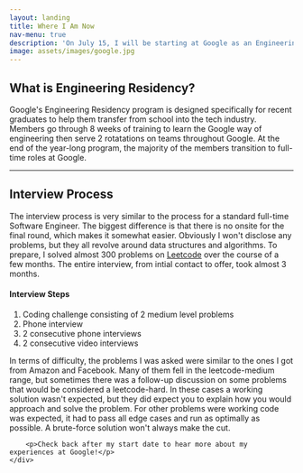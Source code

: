 ```yaml
---
layout: landing
title: Where I Am Now
nav-menu: true
description: 'On July 15, I will be starting at Google as an Engineering Resident in Mountain View, CA.'
image: assets/images/google.jpg
---
```

<section id="one">
	<div class="inner">
		<!-- Content -->
		<h2 id="content">What is Engineering Residency?</h2>
		<p>Google's Engineering Residency program is designed specifically for recent graduates to help them transfer from school into the tech industry. Members go through 8 weeks of training to learn the Google way of engineering then serve 2 rotatations on teams throughout Google. At the end of the year-long program, the majority of the members transition to full-time roles at Google.</p>
		<hr />
		<h2 id="content">Interview Process</h2>
		<p>The interview process is very similar to the process for a standard full-time Software Engineer. The biggest difference is that there is no onsite for the final round, which makes it somewhat easier. Obviously I won't disclose any problems, but they all revolve around data structures and algorithms. To prepare, I solved almost 300 problems on <a href="https://leetcode.com/">Leetcode</a> over the course of a few months. The entire interview, from intial contact to offer, took almost 3 months.</p>
		<h4>Interview Steps</h4>
		<ol>
			<li>Coding challenge consisting of 2 medium level problems</li>
			<li>Phone interview</li>
			<li>2 consecutive phone interviews</li>
			<li>2 consecutive video interviews</li>
		</ol>
		<p>In terms of difficulty, the problems I was asked were similar to the ones I got from Amazon and Facebook. Many of them fell in the leetcode-medium range, but sometimes there was a follow-up discussion on some problems that would be considered a leetcode-hard. In these cases a working solution wasn't expected, but they did expect you to explain how you would approach and solve the problem. For other problems were working code was expected, it had to pass all edge cases and run as optimally as possible. A brute-force solution won't always make the cut.</p>

		<p>Check back after my start date to hear more about my experiences at Google!</p>
	</div>
</section>
